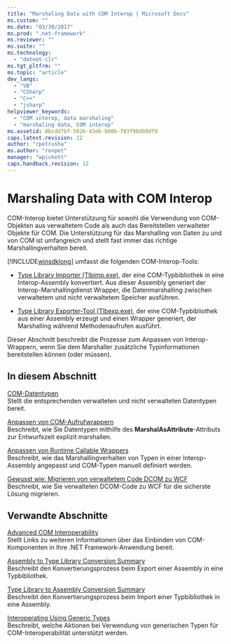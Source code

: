 ```yaml
---
title: "Marshaling Data with COM Interop | Microsoft Docs"
ms.custom: ""
ms.date: "03/30/2017"
ms.prod: ".net-framework"
ms.reviewer: ""
ms.suite: ""
ms.technology: 
  - "dotnet-clr"
ms.tgt_pltfrm: ""
ms.topic: "article"
dev_langs: 
  - "VB"
  - "CSharp"
  - "C++"
  - "jsharp"
helpviewer_keywords: 
  - "COM interop, data marshaling"
  - "marshaling data, COM interop"
ms.assetid: 0bcdd7bf-5026-43eb-b08b-f03f90db9df9
caps.latest.revision: 12
author: "rpetrusha"
ms.author: "ronpet"
manager: "wpickett"
caps.handback.revision: 12
---
```

# Marshaling Data with COM Interop
COM\-Interop bietet Unterstützung für sowohl die Verwendung von COM\-Objekten aus verwaltetem Code als auch das Bereitstellen verwalteter Objekte für COM.  Die Unterstützung für das Marshalling von Daten zu und von COM ist umfangreich und stellt fast immer das richtige Marshallingverhalten bereit.  
  
 [!INCLUDE[winsdklong](../../../includes/winsdklong-md.md)] umfasst die folgenden COM\-Interop\-Tools:  
  
-   [Type Library Importer \(Tlbimp.exe\)](../../../docs/framework/tools/tlbimp-exe-type-library-importer.md), der eine COM\-Typbibliothek in eine Interop\-Assembly konvertiert.  Aus dieser Assembly generiert der Interop\-Marshallingdienst Wrapper, die Datenmarshalling zwischen verwaltetem und nicht verwaltetem Speicher ausführen.  
  
-   [Type Library Exporter\-Tool \(Tlbexp.exe\)](../../../docs/framework/tools/tlbexp-exe-type-library-exporter.md), der eine COM\-Typbibliothek aus einer Assembly erzeugt und einen Wrapper generiert, der Marshalling während Methodenaufrufen ausführt.  
  
 Dieser Abschnitt beschreibt die Prozesse zum Anpassen von Interop\-Wrappern, wenn Sie dem Marshaller zusätzliche Typinformationen bereitstellen können \(oder müssen\).  
  
## In diesem Abschnitt  
 [COM\-Datentypen](http://msdn.microsoft.com/de-de/f93ae35d-a416-4218-8700-c8218cc90061)  
 Stellt die entsprechenden verwalteten und nicht verwalteten Datentypen bereit.  
  
 [Anpassen von COM\-Aufrufwrappern](http://msdn.microsoft.com/de-de/825177d3-4b2c-4723-82be-ce6ca2c34ace)  
 Beschreibt, wie Sie Datentypen mithilfe des **MarshalAsAttribute**\-Attributs zur Entwurfszeit explizit marshallen.  
  
 [Anpassen von Runtime Callable Wrappers](http://msdn.microsoft.com/de-de/4652beaf-77d0-4f37-9687-ca193288c0be)  
 Beschreibt, wie das Marshallingverhalten von Typen in einer Interop\-Assembly angepasst und COM\-Typen manuell definiert werden.  
  
 [Gewusst wie: Migrieren von verwaltetem Code DCOM zu WCF](../../../docs/framework/interop/how-to-migrate-managed-code-dcom-to-wcf.md)  
 Beschreibt, wie Sie verwalteten DCOM\-Code zu WCF für die sicherste Lösung migrieren.  
  
## Verwandte Abschnitte  
 [Advanced COM Interoperability](http://msdn.microsoft.com/de-de/3ada36e5-2390-4d70-b490-6ad8de92f2fb)  
 Stellt Links zu weiteren Informationen über das Einbinden von COM\-Komponenten in Ihre .NET Framework\-Anwendung bereit.  
  
 [Assembly to Type Library Conversion Summary](http://msdn.microsoft.com/de-de/3a37eefb-a76c-4000-9080-7dbbf66a4896)  
 Beschreibt den Konvertierungsprozess beim Export einer Assembly in eine Typbibliothek.  
  
 [Type Library to Assembly Conversion Summary](http://msdn.microsoft.com/de-de/bf3f90c5-4770-4ab8-895c-3ba1055cc958)  
 Beschreibt den Konvertierungsprozess beim Import einer Typbibliothek in eine Assembly.  
  
 [Interoperating Using Generic Types](http://msdn.microsoft.com/de-de/26b88e03-085b-4b53-94ba-a5a9c709ce58)  
 Beschreibt, welche Aktionen bei Verwendung von generischen Typen für COM\-Interoperabilität unterstützt werden.